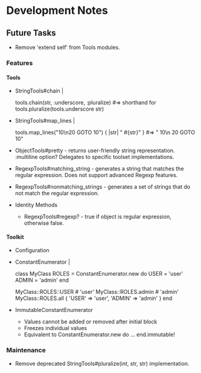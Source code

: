 # Development Notes

## Future Tasks

- Remove 'extend self' from Tools modules.

### Features

#### Tools

- StringTools#chain |

  tools.chain(str, :underscore, :pluralize)
  #=> shorthand for tools.pluralize(tools.underscore str)

- StringTools#map_lines |

  tools.map_lines("10\n20 GOTO 10") { |str| "  #{str}" }
  #=> "  10\n  20 GOTO 10"

- ObjectTools#pretty - returns user-friendly string representation. :multiline option? Delegates to specific toolset implementations.
- RegexpTools#matching_string - generates a string that matches the regular expression. Does not support advanced Regexp features.
- RegexpTools#nonmatching_strings - generates a set of strings that do not match the regular expression.
- Identity Methods
  - RegexpTools#regexp? - true if object is regular expression, otherwise false.

#### Toolkit

- Configuration
- ConstantEnumerator |

  class MyClass
    ROLES = ConstantEnumerator.new do
      USER  = 'user'
      ADMIN = 'admin'
    end

    MyClass::ROLES::USER # 'user'
    MyClass::ROLES.admin # 'admin'
    MyClass::ROLES.all { 'USER' => 'user', 'ADMIN' => 'admin' }
  end
- ImmutableConstantEnumerator
  - Values cannot be added or removed after initial block
  - Freezes individual values
  - Equivalent to ConstantEnumerator.new do ... end.immutable!

### Maintenance

- Remove deprecated StringTools#pluralize(int, str, str) implementation.

